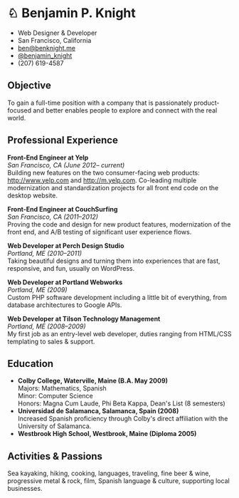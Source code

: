 ♘ Benjamin P. Knight
====================

* Web Designer & Developer
* San Francisco, California
* ben@benknight.me
* [@benjamin_knight](http://twitter.com/benjamin_knight)
* (207) 619-4587

Objective
----------

To gain a full-time position with a company that is passionately product-focused and better enables people to explore and connect with the real world.

Professional Experience
-----------------------

**Front-End Engineer at Yelp**  
*San Francisco, CA (June 2012– _current_)*  
Building new features on the two consumer-facing web products: http://www.yelp.com and http://m.yelp.com.  Co-leading multiple  modernization and standardization projects for all front end code on the desktop website.

**Front-End Engineer at CouchSurfing**  
*San Francisco, CA (2011–2012)*  
Proving the code and design for new product features, modernization of the front end, and A/B testing of significant user experience flows.

**Web Developer at Perch Design Studio**  
*Portland, ME (2010–2011)*  
Taking beautiful designs and turning them into experiences that are fast, responsive, and fun, usually on WordPress.

**Web Developer at Portland Webworks**  
*Portland, ME (2009)*  
Custom PHP software development including a little bit of everything, from database architectures to Google APIs.

**Web Developer at Tilson Technology Management**  
*Portland, ME (2008–2009)*  
My first job as an entry-level web developer, duties ranging from HTML/CSS templating to sales & support.

Education
---------

* **Colby College, Waterville, Maine (B.A. May 2009)**  
  Majors: Mathematics, Spanish  
  Minor: Computer Science  
  Honors: Magna Cum Laude, Phi Beta Kappa, Dean's List (8 semesters)
* **Universidad de Salamanca, Salamanca, Spain (2008)**  
  Increased Spanish proficiency through Colby's direct affiliation with the University of Salamanca.  
* **Westbrook High School, Westbrook, Maine (Diploma 2005)**

Activities & Passions
---------------------

Sea kayaking, hiking, cooking, languages, traveling, fine beer & wine, progressive metal & rock, film, Spanish language & culture, supporting local businesses.
